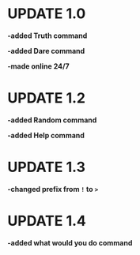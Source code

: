 # UPDATE 1.0
**-added Truth command**

**-added Dare command**

**-made online 24/7**


# UPDATE 1.2

**-added Random command** 

**-added Help command**


# UPDATE 1.3 

**-changed prefix from `!` to `>`**


# UPDATE 1.4

**-added what would you do command**
